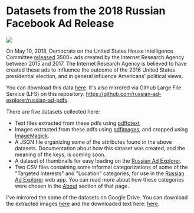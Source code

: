 # Datasets from the 2018 Russian Facebook Ad Release

<img src="https://media.githubusercontent.com/media/russian-ad-explorer/russian-ad-datasets/master/images/2016-01/P10003209.-000.png">

On May 10, 2018, Democrats on the United States House Intelligence Committee <a href="https://democrats-intelligence.house.gov/facebook-ads/social-media-advertisements.htm">released</a> 3500+ ads created by the Internet Research Agency between 2015 and 2017. The Internet Research Agency is believed to have created these ads to influence the outcome of the 2016 United States presidential election, and in general influence Americans' political views. 

You can download this data <a href="https://democrats-intelligence.house.gov/facebook-ads/social-media-advertisements.htm">here</a>. It's also mirrored via Github Large File Service (LFS) on this repository: <a href="https://github.com/russian-ad-explorer/russian-ad-pdfs">https://github.com/russian-ad-explorer/russian-ad-pdfs</a>.

There are five datasets collected here:
* Text files extracted from these pdfs using <a href="https://linux.die.net/man/1/pdftotext">pdftotext</a>
* Images extracted from these pdfs using <a href="https://linux.die.net/man/1/pdfimages">pdfimages</a>, and cropped using <a href="http://www.imagemagick.org/script/index.php">ImageMagick</a>.
* A JSON file organizing some of the attributes found in the above datasets. Documentation about how this dataset was created, and the meaning of the keys, is coming soon.
* A dataset of thumbnails for easy loading on the <a href="https://russian-ad-explorer.github.io">Russian Ad Explorer</a>.
* Two CSV files containing some informal categorizations of some of the "Targeted Interests" and "Location" categories, for use in the <a href="https://russian-ad-explorer.github.io/">Russian Ad Explorer</a> web app. You can read more about how these categories were chosen in the <a href="https://russian-ad-explorer.github.io/about">About</a> section of that page.

I've mirrored the some of the datasets on Google Drive. You can download the extracted images <a href="https://drive.google.com/open?id=1rKuPaB7NMMdGraeB-L2HolLkhbBLIswG">here</a> and the downloaded text here: <a href="https://drive.google.com/drive/folders/1baK_hVQrVsa1phjRy5UZ4LSmRYp9txOa?usp=sharing">here</a>.